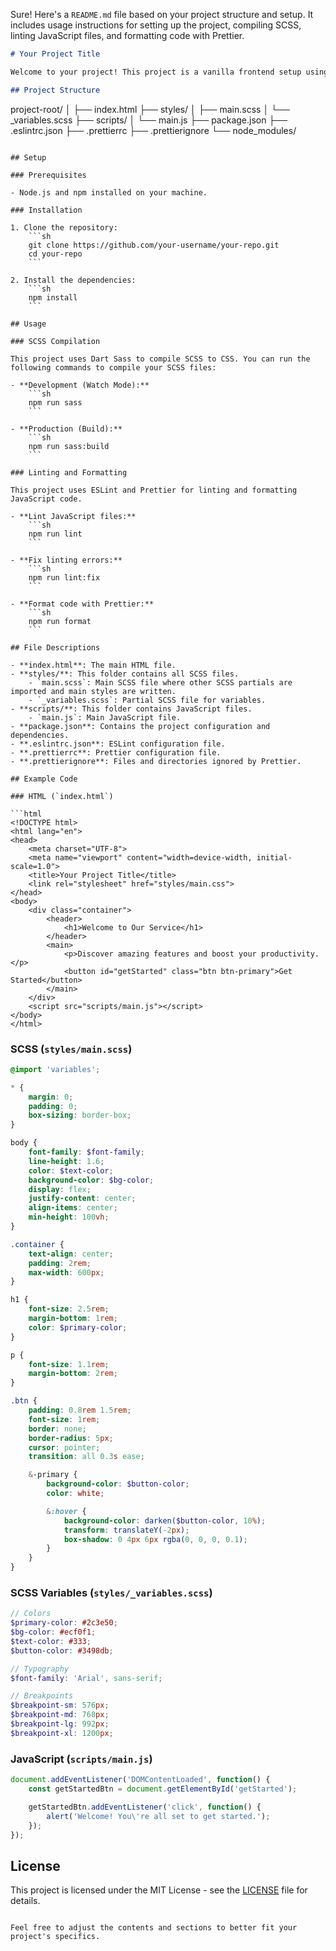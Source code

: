 Sure! Here's a `README.md` file based on your project structure and setup. It includes usage instructions for setting up the project, compiling SCSS, linting JavaScript files, and formatting code with Prettier.

```markdown
# Your Project Title

Welcome to your project! This project is a vanilla frontend setup using HTML, SCSS, and JavaScript without any build tools or bundlers.

## Project Structure

```
project-root/
│
├── index.html
├── styles/
│   ├── main.scss
│   └── _variables.scss
├── scripts/
│   └── main.js
├── package.json
├── .eslintrc.json
├── .prettierrc
├── .prettierignore
└── node_modules/
```

## Setup

### Prerequisites

- Node.js and npm installed on your machine.

### Installation

1. Clone the repository:
    ```sh
    git clone https://github.com/your-username/your-repo.git
    cd your-repo
    ```

2. Install the dependencies:
    ```sh
    npm install
    ```

## Usage

### SCSS Compilation

This project uses Dart Sass to compile SCSS to CSS. You can run the following commands to compile your SCSS files:

- **Development (Watch Mode):**
    ```sh
    npm run sass
    ```

- **Production (Build):**
    ```sh
    npm run sass:build
    ```

### Linting and Formatting

This project uses ESLint and Prettier for linting and formatting JavaScript code.

- **Lint JavaScript files:**
    ```sh
    npm run lint
    ```

- **Fix linting errors:**
    ```sh
    npm run lint:fix
    ```

- **Format code with Prettier:**
    ```sh
    npm run format
    ```

## File Descriptions

- **index.html**: The main HTML file.
- **styles/**: This folder contains all SCSS files.
    - `main.scss`: Main SCSS file where other SCSS partials are imported and main styles are written.
    - `_variables.scss`: Partial SCSS file for variables.
- **scripts/**: This folder contains JavaScript files.
    - `main.js`: Main JavaScript file.
- **package.json**: Contains the project configuration and dependencies.
- **.eslintrc.json**: ESLint configuration file.
- **.prettierrc**: Prettier configuration file.
- **.prettierignore**: Files and directories ignored by Prettier.

## Example Code

### HTML (`index.html`)

```html
<!DOCTYPE html>
<html lang="en">
<head>
    <meta charset="UTF-8">
    <meta name="viewport" content="width=device-width, initial-scale=1.0">
    <title>Your Project Title</title>
    <link rel="stylesheet" href="styles/main.css">
</head>
<body>
    <div class="container">
        <header>
            <h1>Welcome to Our Service</h1>
        </header>
        <main>
            <p>Discover amazing features and boost your productivity.</p>
            <button id="getStarted" class="btn btn-primary">Get Started</button>
        </main>
    </div>
    <script src="scripts/main.js"></script>
</body>
</html>
```

### SCSS (`styles/main.scss`)

```scss
@import 'variables';

* {
    margin: 0;
    padding: 0;
    box-sizing: border-box;
}

body {
    font-family: $font-family;
    line-height: 1.6;
    color: $text-color;
    background-color: $bg-color;
    display: flex;
    justify-content: center;
    align-items: center;
    min-height: 100vh;
}

.container {
    text-align: center;
    padding: 2rem;
    max-width: 600px;
}

h1 {
    font-size: 2.5rem;
    margin-bottom: 1rem;
    color: $primary-color;
}

p {
    font-size: 1.1rem;
    margin-bottom: 2rem;
}

.btn {
    padding: 0.8rem 1.5rem;
    font-size: 1rem;
    border: none;
    border-radius: 5px;
    cursor: pointer;
    transition: all 0.3s ease;

    &-primary {
        background-color: $button-color;
        color: white;

        &:hover {
            background-color: darken($button-color, 10%);
            transform: translateY(-2px);
            box-shadow: 0 4px 6px rgba(0, 0, 0, 0.1);
        }
    }
}
```

### SCSS Variables (`styles/_variables.scss`)

```scss
// Colors
$primary-color: #2c3e50;
$bg-color: #ecf0f1;
$text-color: #333;
$button-color: #3498db;

// Typography
$font-family: 'Arial', sans-serif;

// Breakpoints
$breakpoint-sm: 576px;
$breakpoint-md: 768px;
$breakpoint-lg: 992px;
$breakpoint-xl: 1200px;
```

### JavaScript (`scripts/main.js`)

```js
document.addEventListener('DOMContentLoaded', function() {
    const getStartedBtn = document.getElementById('getStarted');

    getStartedBtn.addEventListener('click', function() {
        alert('Welcome! You\'re all set to get started.');
    });
});
```

## License

This project is licensed under the MIT License - see the [LICENSE](LICENSE) file for details.
```

Feel free to adjust the contents and sections to better fit your project's specifics.
